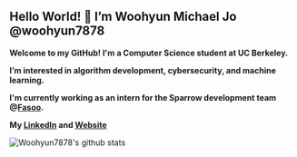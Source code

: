 ## Hello World! 👋 I’m Woohyun Michael Jo @woohyun7878 

**Welcome to my GitHub! I'm a Computer Science student at UC Berkeley.**

**I’m interested in algorithm development, cybersecurity, and machine learning.**

**I'm currently working as an intern for the Sparrow development team @[**Fasoo**](https://en.fasoo.com/).**

**My [LinkedIn](linkedin.com/in/woohyunmjo) and [Website](woohyunmjo.com)**

![Woohyun7878's github stats](https://github-readme-stats.vercel.app/api?username=woohyun7878)
